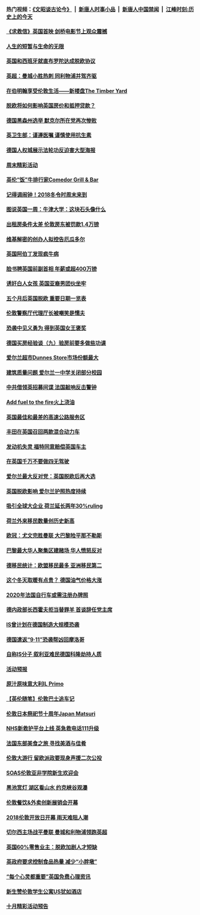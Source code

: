 #### 热门视频：[《文昭谈古论今》](https://github.com/gfw-breaker/wenzhao/blob/master/README.md?t=10302133) &nbsp;|&nbsp; [新唐人时事小品](https://github.com/gfw-breaker/ntdtv-comedy/blob/master/README.md?t=10302133) &nbsp;|&nbsp; [新唐人中国禁闻](https://github.com/gfw-breaker/ntdtv-news/blob/master/README.md?t=10302133) &nbsp;|&nbsp; [江峰时刻:历史上的今天](https://github.com/gfw-breaker/today-in-history/blob/master/README.md?t=10302133) 

#### [《求救信》英国首映 剑桥电影节上观众震撼](../pages/nsc974/n10818392.md?t=10302133) 

#### [人生的短暂与生命的无限](../pages/nsc974/n10818124.md?t=10302133) 

#### [英国和西班牙就直布罗陀达成脱欧协议](../pages/nsc974/n10818119.md?t=10302133) 

#### [英超：曼城小胜热刺 同利物浦并驾齐驱](../pages/nsc974/n10817243.md?t=10302133) 

#### [在伯明翰享受伦敦生活——新楼盘The Timber Yard](../pages/nsc974/n10816517.md?t=10302133) 

#### [脱欧将如何影响英国房价和抵押贷款？](../pages/nsc974/n10816491.md?t=10302133) 

#### [德国黑森州选举 默克尔所在党再次惨败](../pages/nsc974/n10814355.md?t=10302133) 

#### [英卫生部：谨遵医嘱 谨慎使用抗生素](../pages/nsc974/n10814251.md?t=10302133) 

#### [德国人权城展示法轮功反迫害大型海报](../pages/nsc974/n10813515.md?t=10302133) 

#### [周末精彩活动](../pages/nsc974/n10813060.md?t=10302133) 

#### [英伦“饭”牛排行家Comedor Grill & Bar](../pages/nsc974/n10813052.md?t=10302133) 

#### [记得调闹钟！2018冬令时周末来到](../pages/nsc974/n10813042.md?t=10302133) 

#### [图说英国一周：牛津大学：这块石头像什么](../pages/nsc974/n10813028.md?t=10302133) 

#### [出租房条件太差 伦敦房东被罚款1.4万镑](../pages/nsc974/n10813024.md?t=10302133) 

#### [维基解密的创办人拟控告厄瓜多尔](../pages/nsc974/n10813022.md?t=10302133) 

#### [英国阿伯丁发现疯牛病](../pages/nsc974/n10813015.md?t=10302133) 

#### [脸书聘英国前副首相 年薪或超400万镑](../pages/nsc974/n10813003.md?t=10302133) 

#### [诱奸白人女孩 英国亚裔男团伙坐牢](../pages/nsc974/n10812999.md?t=10302133) 

#### [五个月后英国脱欧 重要日期一览表](../pages/nsc974/n10812997.md?t=10302133) 

#### [伦敦警察厅代理厅长被嘲笑是懦夫](../pages/nsc974/n10812994.md?t=10302133) 

#### [恐袭中见义勇为 得到英国女王褒奖](../pages/nsc974/n10812990.md?t=10302133) 

#### [德国买房经验谈（九）验房前要多做些功课](../pages/nsc974/n10810647.md?t=10302133) 

#### [爱尔兰超市Dunnes Store市场份额最大](../pages/nsc974/n10810621.md?t=10302133) 

#### [建筑质量问题 爱尔兰一中学关闭部分校园](../pages/nsc974/n10810599.md?t=10302133) 

#### [中共借领英招募间谍 法国敲响反击警钟](../pages/nsc974/n10808700.md?t=10302133) 

#### [Add fuel to the fire火上浇油](../pages/nsc974/n10808877.md?t=10302133) 

#### [英国最佳和最差的高速公路服务区](../pages/nsc974/n10808870.md?t=10302133) 

#### [丰田在英国召回两款混合动力车](../pages/nsc974/n10808859.md?t=10302133) 

#### [发动机失灵 福特同意赔偿英国车主](../pages/nsc974/n10808842.md?t=10302133) 

#### [在英国千万不要做四无驾驶](../pages/nsc974/n10808828.md?t=10302133) 

#### [爱尔兰最大反对党：英国脱欧后再大选](../pages/nsc974/n10808028.md?t=10302133) 

#### [英国脱欧影响 爱尔兰护照热度持续](../pages/nsc974/n10808001.md?t=10302133) 

#### [吸引全球大企业 荷兰延长两年30%ruling](../pages/nsc974/n10807940.md?t=10302133) 

#### [荷兰外来移民数量创历史新高](../pages/nsc974/n10807850.md?t=10302133) 

#### [欧冠：尤文完胜曼联 大巴黎险平那不勒斯](../pages/nsc974/n10806938.md?t=10302133) 

#### [巴黎最大华人聚集区建赌场 华人愤怒反对](../pages/nsc974/n10805445.md?t=10302133) 

#### [德移民统计：欧盟移民最多 亚洲移民第二](../pages/nsc974/n10805377.md?t=10302133) 

#### [这个冬天取暖有点贵？ 德国油气价格大涨](../pages/nsc974/n10805323.md?t=10302133) 

#### [2020年法国自行车或需注册办牌照](../pages/nsc974/n10805517.md?t=10302133) 

#### [德内政部长西霍夫拒当替罪羊 首谈辞任党主席](../pages/nsc974/n10805185.md?t=10302133) 

#### [IS曾计划在德国制造大规模恐袭](../pages/nsc974/n10803787.md?t=10302133) 

#### [德国遣返“9·11”恐袭帮凶回摩洛哥](../pages/nsc974/n10803883.md?t=10302133) 

#### [自称IS分子 叙利亚难民德国科隆劫持人质](../pages/nsc974/n10803842.md?t=10302133) 

#### [活动预报](../pages/nsc974/n10803032.md?t=10302133) 

#### [原汁原味意大利IL Primo](../pages/nsc974/n10802970.md?t=10302133) 

#### [【英伦随笔】伦敦巴士追车记](../pages/nsc974/n10802956.md?t=10302133) 

#### [伦敦日本祭祀节十周年Japan Matsuri](../pages/nsc974/n10802926.md?t=10302133) 

#### [NHS新救护平台上线 英急救电话111升级](../pages/nsc974/n10802902.md?t=10302133) 

#### [法国东部美食之旅 寻找美酒与佳肴](../pages/nsc974/n10801640.md?t=10302133) 

#### [伦敦大游行 留欧派政要现身声援二次公投](../pages/nsc974/n10801279.md?t=10302133) 

#### [SOAS伦敦亚非学院新生欢迎会](../pages/nsc974/n10800385.md?t=10302133) 

#### [黑池赏灯 湖区看山水 约克峡谷观瀑](../pages/nsc974/n10800379.md?t=10302133) 

#### [伦敦餐饮&外卖创新展销会开幕](../pages/nsc974/n10800370.md?t=10302133) 

#### [2018伦敦开放日开幕 雨天难阻人潮](../pages/nsc974/n10800357.md?t=10302133) 

#### [切尔西主场战平曼联 曼城和利物浦领跑英超](../pages/nsc974/n10799387.md?t=10302133) 

#### [英国60%零售业主：脱欧加剧人才短缺](../pages/nsc974/n10798814.md?t=10302133) 

#### [英政府要求控制食品热量 减少“小胖墩”](../pages/nsc974/n10798915.md?t=10302133) 

#### [“每个心灵都重要”英国免费心理资讯](../pages/nsc974/n10798906.md?t=10302133) 

#### [新生赞伦敦学生公寓US犹如酒店](../pages/nsc974/n10798881.md?t=10302133) 

#### [十月精彩活动预告](../pages/nsc974/n10798869.md?t=10302133) 

